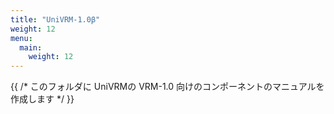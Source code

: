 ```yaml
---
title: "UniVRM-1.0β"
weight: 12
menu:
  main:
    weight: 12
---
```


{{ /* このフォルダに UniVRMの VRM-1.0 向けのコンポーネントのマニュアルを作成します */ }}
